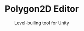 ---
title: Polygon2D Editor
subtitle: Level-builing tool for Unity
image: https://github.com/NotWoods/unity-polygon-2d-editor/raw/master/example.gif
code: https://github.com/NotWoods/unity-polygon-2d-editor
summary: >
  Uses the PolygonCollider2D collider to generate a mesh for a gameobject, letting you draw polygonal platforms in the Unity edtior via the Edit Collider button. Just drag the script onto your platform GameObject and you're good to go.
---